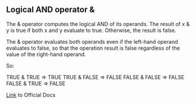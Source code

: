## Logical AND operator &

The & operator computes the logical AND of its operands. The result of x & y is true if both x and y evaluate to true. Otherwise, the result is false.

The & operator evaluates both operands even if the left-hand operand evaluates to false, so that the operation result is false regardless of the value of the right-hand operand.

So:

TRUE & TRUE => TRUE
TRUE & FALSE => FALSE
FALSE & FALSE => FALSE
FALSE & TRUE => FALSE

[Link](https://docs.microsoft.com/en-us/dotnet/csharp/language-reference/operators/boolean-logical-operators) to Official Docs
